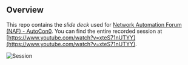 ## Overview
This repo contains the _slide deck_ used for [Network Automation Forum (NAF) - AutoCon0](https://networkautomation.forum/). You can find the entire recorded session at [https://www.youtube.com/watch?v=xteS71nUTYY](https://www.youtube.com/watch?v=xteS71nUTYY).

![Session](./session.png)